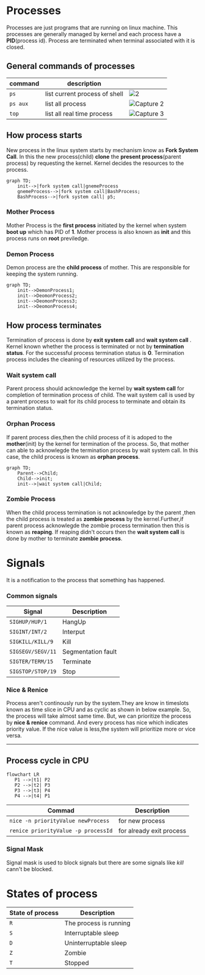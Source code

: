 # Processes
Processes are just programs that are running on linux machine. This processes are generally managed by kernel and each process have a **PID**(process id). Process
are terminated when terminal associated with it is closed.

## General commands of processes

| command | description | |
| ------------- | ------------- |---------------------- |
| `ps`  |  list current process of shell | ![2](https://user-images.githubusercontent.com/120579608/227507812-9acd8fbe-23ad-4187-ab05-99064b00b8b8.PNG) |
| `ps aux`  |  list all process | ![Capture 2](https://user-images.githubusercontent.com/120579608/227507591-6a53a541-11e3-499b-aceb-f19372d684cd.PNG) |
| `top`  | list all real time process  | ![Capture 3](https://user-images.githubusercontent.com/120579608/227507703-4f7e9dd7-4f5b-468a-89dc-35a769707a94.PNG) |

## How process starts

New process in the linux system starts by mechanism know as **Fork System Call**. In this the new process(child) **clone** the **present process**(parent 
process) by requesting the kernel. Kernel decides the resources to the process.

```mermaid
graph TD;
    init-->|fork system call|gnemeProcess
    gnemeProcess-->|fork system call|BashProcess;
    BashProcess-->|fork system call| p5;
```
### Mother Process

 Mother Process is the **first process** initiated by the kernel when system **boot up** which has PID of **1**. Mother process is also known as **init** and this process runs on **root** previledge.
 
### Demon Process

Demon process are the **child process** of mother. This are responsible for keeping the system running.
    
```mermaid
graph TD;
    init-->DemonProcess1;
    init-->DeomonProcess2;
    init-->DeomonProcess3;
    init-->DeomonProcess4;
```

## How process terminates
 Termination of process is done by **exit system call** and **wait system call** . Kernel known whether the process is terminated or not by **termination status**. For the successful process termination status is **0**. Termination process includes the cleaning of resources utilized by the process.
 
### Wait system call
 Parent process should acknowledge the kernel by **wait system call** for completion of termination process of child. The wait system call is used by a parent process to wait for its child process to terminate and obtain its termination status.
 
### Orphan Process
  If parent process dies,then the child process of it is adoped to the **mother**(init) by the kernel for termination of the process. So, that mother can able to acknowlegde the termination process by wait system call. In this case, the child process is known as **orphan process**.

```mermaid
graph TD;
    Parent-->Child;
    Child-->init;
    init-->|wait system call|Child;
```

### Zombie Process
 When the child process termination is not acknowledge by the parent ,then the child process is treated as **zombie process** by the kernel.Further,if parent process acknowlegde the zombie process termination then this is known as **reaping**. If reaping didn't occurs then the **wait system call** is done by mother to terminate **zombie process**.

# Signals
 It is a notification to the process that something has happened.

### Common signals

|  Signal |  Description |
| ------------- | ------------- |
|  `SIGHUP/HUP/1` |  HangUp |
| `SIGINT/INT/2`  | Interput  |
| `SIGKILL/KILL/9`  |  Kill | 
|  `SIGSEGV/SEGV/11` | Segmentation fault  |
| `SIGTER/TERM/15`  | Terminate  |
| `SIGSTOP/STOP/19`  |  Stop | 


### Nice & Renice

Process aren't continously run by the system.They are know in timeslots known as time slice in CPU and as cyclic as shown in below example. So, the process will take almost same time. But, we can prioritize the process by **nice & renice** command. And every process has nice which indicates priority value. If the nice value is less,the system will prioritize more or vice versa.

---
Process cycle in CPU
---
```mermaid
flowchart LR
   P1 -->|t1| P2
   P2 -->|t2| P3
   P3 -->|t3| P4
   P4 -->|t4| P1
```
| Commad |  Description |
| ------------- | ------------- |
|  `nice -n priorityValue newProcess` | for new process |
|  `renice priorityValue -p processId` | for already exit process |

### Signal Mask

Signal mask is used to block signals but there are some signals like *kill* cann't be blocked.

# States of process

| State of process |  Description |
| ------------- | ------------- |
|  `R` | The process is running |
|  `S` | Interruptable sleep |
|  `D` | Uninterruptable sleep |
|  `Z` | Zombie |
|  `T` | Stopped |

